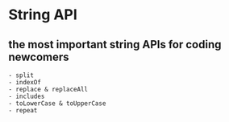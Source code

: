 # String API

## the most important string APIs for coding newcomers

    - split
    - indexOf
    - replace & replaceAll
    - includes
    - toLowerCase & toUpperCase
    - repeat